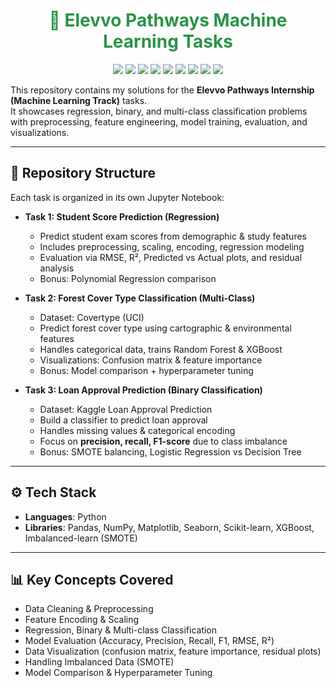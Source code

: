 <h1 align="center" style="color:#2b9348;">🌱 Elevvo Pathways Machine Learning Tasks</h1>
<p align="center">
  <img src="https://img.shields.io/badge/Machine%20Learning-Internship-blue?style=flat-square&logo=python" />
  <img src="https://img.shields.io/badge/Tasks-Regression%20|%20Classification-green?style=flat-square&logo=scikit-learn" />
  <img src="https://img.shields.io/badge/Python-3.8%2B-blue?logo=python" />
  <img src="https://img.shields.io/badge/Pandas-Data%20Analysis-purple?logo=pandas" />
  <img src="https://img.shields.io/badge/Numpy-Scientific%20Computing-orange?logo=numpy" />
  <img src="https://img.shields.io/badge/Scikit--Learn-Machine%20Learning-green?logo=scikitlearn" />
  <img src="https://img.shields.io/badge/XGBoost-Gradient%20Boosting-brightgreen" />
  <img src="https://img.shields.io/badge/Matplotlib-Visualization-yellow?logo=plotly" />
  <img src="https://img.shields.io/badge/Seaborn-Data%20Viz-teal" />

</p>


This repository contains my solutions for the **Elevvo Pathways Internship (Machine Learning Track)** tasks.  
It showcases regression, binary, and multi-class classification problems with preprocessing, feature engineering, model training, evaluation, and visualizations.

---

## 📌 Repository Structure
Each task is organized in its own Jupyter Notebook:

- **Task 1: Student Score Prediction (Regression)**
  - Predict student exam scores from demographic & study features
  - Includes preprocessing, scaling, encoding, regression modeling
  - Evaluation via RMSE, R², Predicted vs Actual plots, and residual analysis
  - Bonus: Polynomial Regression comparison

- **Task 2: Forest Cover Type Classification (Multi-Class)**
  - Dataset: Covertype (UCI)
  - Predict forest cover type using cartographic & environmental features
  - Handles categorical data, trains Random Forest & XGBoost
  - Visualizations: Confusion matrix & feature importance
  - Bonus: Model comparison + hyperparameter tuning

- **Task 3: Loan Approval Prediction (Binary Classification)**
  - Dataset: Kaggle Loan Approval Prediction
  - Build a classifier to predict loan approval
  - Handles missing values & categorical encoding
  - Focus on **precision, recall, F1-score** due to class imbalance
  - Bonus: SMOTE balancing, Logistic Regression vs Decision Tree

---

## ⚙️ Tech Stack
- **Languages**: Python  
- **Libraries**: Pandas, NumPy, Matplotlib, Seaborn, Scikit-learn, XGBoost, Imbalanced-learn (SMOTE)  

---

## 📊 Key Concepts Covered
- Data Cleaning & Preprocessing  
- Feature Encoding & Scaling  
- Regression, Binary & Multi-class Classification  
- Model Evaluation (Accuracy, Precision, Recall, F1, RMSE, R²)  
- Data Visualization (confusion matrix, feature importance, residual plots)  
- Handling Imbalanced Data (SMOTE)  
- Model Comparison & Hyperparameter Tuning  
